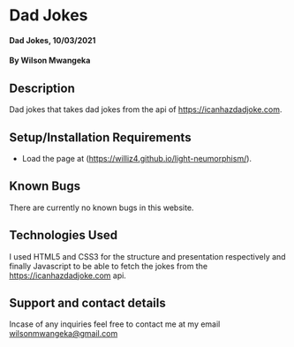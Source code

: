 # Dad Jokes

#### Dad Jokes, 10/03/2021

#### By **Wilson Mwangeka**

## Description

Dad jokes that takes dad jokes from the api of https://icanhazdadjoke.com.

## Setup/Installation Requirements

* Load the page at (https://williz4.github.io/light-neumorphism/). 

## Known Bugs
There are currently no known bugs in this website.

## Technologies Used

I used HTML5 and CSS3 for the structure and presentation respectively and finally Javascript to be able to fetch the jokes from the https://icanhazdadjoke.com api.

## Support and contact details

Incase of any inquiries feel free to contact me at my email wilsonmwangeka@gmail.com

